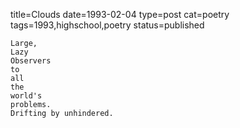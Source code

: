 title=Clouds
date=1993-02-04
type=post
cat=poetry
tags=1993,highschool,poetry
status=published
~~~~~~
Large,
Lazy
Observers
to
all
the
world's
problems.
Drifting by unhindered.
